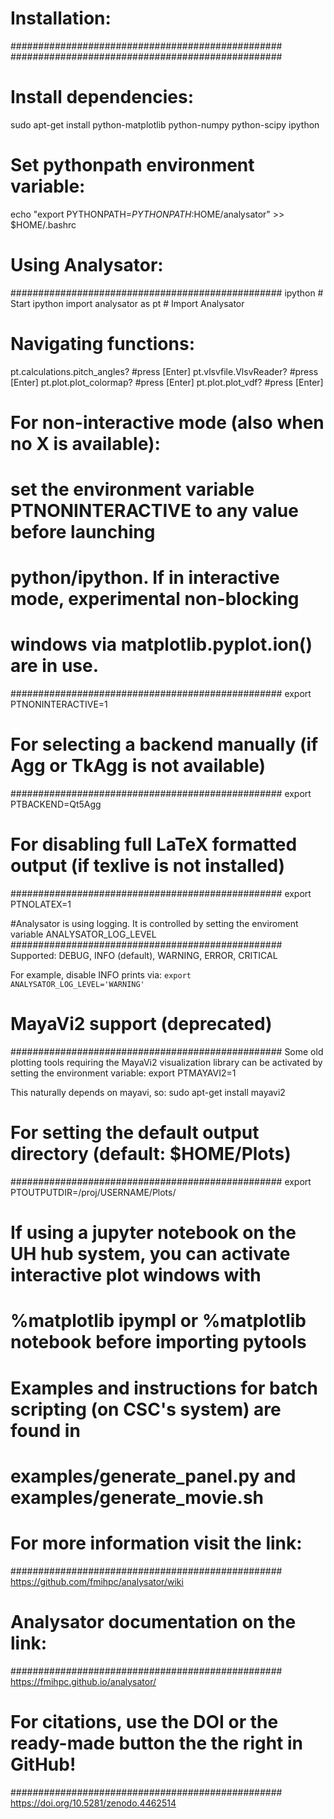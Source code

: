 # Installation:
#################################################
#################################################

# Install dependencies:
sudo apt-get install python-matplotlib python-numpy python-scipy ipython

# Set pythonpath environment variable:
echo "export PYTHONPATH=$PYTHONPATH:$HOME/analysator" >> $HOME/.bashrc

# Using Analysator:
#################################################
ipython                  # Start ipython
import analysator as pt  # Import Analysator


# Navigating functions:
pt.calculations.pitch_angles? #press [Enter]
pt.vlsvfile.VlsvReader? #press [Enter]
pt.plot.plot_colormap? #press [Enter]
pt.plot.plot_vdf? #press [Enter]


# For non-interactive mode (also when no X is available):
# set the environment variable PTNONINTERACTIVE to any value before launching
# python/ipython. If in interactive mode, experimental non-blocking
# windows via matplotlib.pyplot.ion() are in use.
#################################################
export PTNONINTERACTIVE=1

# For selecting a backend manually (if Agg or TkAgg is not available)
#################################################
export PTBACKEND=Qt5Agg

# For disabling full LaTeX formatted output (if texlive is not installed)
#################################################
export PTNOLATEX=1

#Analysator is using logging. It is controlled by setting the enviroment variable ANALYSATOR_LOG_LEVEL
#################################################
Supported: DEBUG, INFO (default), WARNING, ERROR, CRITICAL

For example, disable INFO prints via:
`export ANALYSATOR_LOG_LEVEL='WARNING'`

# MayaVi2 support (deprecated)
#################################################
Some old plotting tools requiring the MayaVi2 visualization library can be activated
by setting the environment variable:
export PTMAYAVI2=1

This naturally depends on mayavi, so:
sudo apt-get install mayavi2

# For setting the default output directory (default: $HOME/Plots)
#################################################
export PTOUTPUTDIR=/proj/USERNAME/Plots/

# If using a jupyter notebook on the UH hub system, you can activate interactive plot windows with
# %matplotlib ipympl or %matplotlib notebook before importing pytools

# Examples and instructions for batch scripting (on CSC's system) are found in
# examples/generate_panel.py and examples/generate_movie.sh

# For more information visit the link:
#################################################
https://github.com/fmihpc/analysator/wiki

# Analysator documentation on the link:
#################################################
https://fmihpc.github.io/analysator/

# For citations, use the DOI or the ready-made button the the right in GitHub!
#################################################
https://doi.org/10.5281/zenodo.4462514

